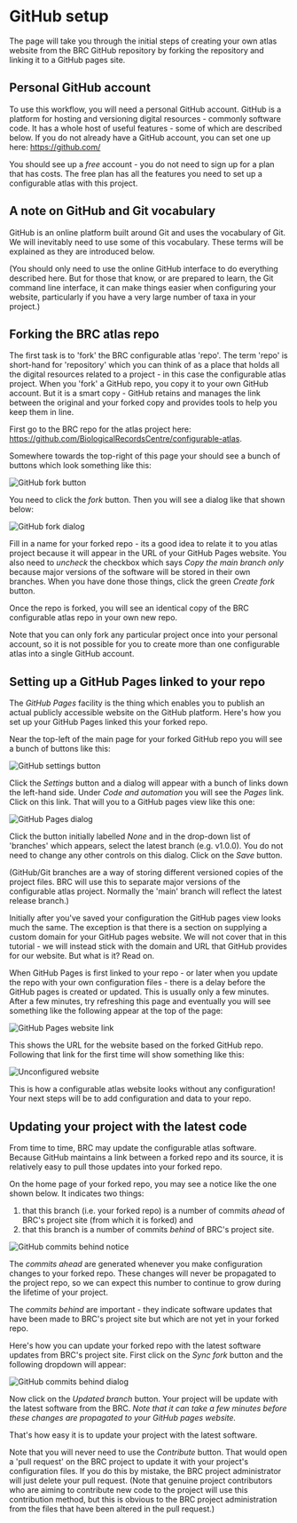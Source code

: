 # GitHub setup
The page will take you through the initial steps of creating your own atlas website from the BRC GitHub repository by forking the repository and linking it to a GitHub pages site.

## Personal GitHub account
To use this workflow, you will need a personal GitHub account. GitHub is a platform for hosting and versioning digital resources - commonly software code. It has a whole host of useful features - some of which are described below. If you do not already have a GitHub account, you can set one up here: https://github.com/

You should see up a *free* account - you do not need to sign up for a plan that has costs. The free plan has all the features you need to set up a configurable atlas with this project.

## A note on GitHub and Git vocabulary
GitHub is an online platform built around Git and uses the vocabulary of Git. We will inevitably need to use some of this vocabulary. These terms will be explained as they are introduced below.

(You should only need to use the online GitHub interface to do everything described here. But for those that know, or are prepared to learn, the Git command line interface, it can make things easier when configuring your website, particularly if you have a very large number of taxa in your project.)

## Forking the BRC atlas repo
The first task is to 'fork' the BRC configurable atlas 'repo'. The term 'repo' is short-hand for 'repository' which you can think of as a place that holds all the digital resources related to a project - in this case the configurable atlas project. When you 'fork' a GitHub repo, you copy it to your own GitHub account. But it is a smart copy - GitHub retains and manages the link between the original and your forked copy and provides tools to help you keep them in line.

First go to the BRC repo for the atlas project here: https://github.com/BiologicalRecordsCentre/configurable-atlas.

Somewhere towards the top-right of this page your should see a bunch of buttons which look something like this:

![GitHub fork button](./images/fork-button.png)

You need to click the *fork* button. Then you will see a dialog like that shown below:

![GitHub fork dialog](./images/fork-dialog.png)

Fill in a name for your forked repo - its a good idea to relate it to you atlas project because it will appear in the URL of your GitHub Pages website. You also need to *uncheck* the checkbox which says *Copy the main branch only* because major versions of the software will be stored in their own branches. When you have done those things, click the green *Create fork* button.

Once the repo is forked, you will see an identical copy of the BRC configurable atlas repo in your own new repo.

Note that you can only fork any particular project once into your personal account, so it is not possible for you to create more than one configurable atlas into a single GitHub account.

## Setting up a GitHub Pages linked to your repo
The *GitHub Pages* facility is the thing which enables you to publish an actual publicly accessible website on the GitHub platform. Here's how you set up your GitHub Pages linked this your forked repo. 

Near the top-left of the main page for your forked GitHub repo you will see a bunch of buttons like this:

![GitHub settings button](./images/settings-button.png)

Click the *Settings* button and a dialog will appear with a bunch of links down the left-hand side. Under *Code and automation* you will see the *Pages* link. Click on this link. That will you to a GitHub pages view like this one:

![GitHub Pages dialog](./images/pages-dialog.png)

Click the button initially labelled *None* and in the drop-down list of 'branches' which appears, select the latest branch (e.g. v1.0.0). You do not need to change any other controls on this dialog. Click on the *Save* button.

(GitHub/Git branches are a way of storing different versioned copies of the project files. BRC will use this to separate major versions of the configurable atlas project. Normally the 'main' branch will reflect the latest release branch.)

Initially after you've saved your configuration the GitHub pages view looks much the same. The exception is that there is a section on supplying a custom domain for your GitHub pages website. We will not cover that in this tutorial - we will instead stick with the  domain and URL that GitHub provides for our website. But what is it? Read on.

When GitHub Pages is first linked to your repo - or later when you update the repo with your own configuration files - there is a delay before the GitHub pages is created or updated. This is usually only a few minutes. After a few minutes, try refreshing this page and eventually you will see something like the following appear at the top of the page:

![GitHub Pages website link](./images/pages-website-link.png)

This shows the URL for the website based on the forked GitHub repo. Following that link for the first time will show something like this:

![Unconfigured website](./images/unconfigured-website.png)

This is how a configurable atlas website looks without any configuration! Your next steps will be to add configuration and data to your repo.

## Updating your project with the latest code
From time to time, BRC may update the configurable atlas software. Because GitHub maintains a link between a forked repo and its source, it is relatively easy to pull those updates into your forked repo. 

On the home page of your forked repo, you may see a notice like the one shown below. It indicates two things:

1. that this branch (i.e. your forked repo) is a number of commits *ahead* of BRC's project site (from which it is forked) and
2. that this branch is a number of commits *behind* of BRC's project site.

![GitHub commits behind notice](./images/commits-behind.png)

The *commits ahead* are generated whenever you make configuration changes to your forked repo. These changes will never be propagated to the project repo, so we can expect this number to continue to grow during the lifetime of your project.

The *commits behind* are important - they indicate software updates that have been made to BRC's project site but which are not yet in your forked repo.

Here's how you can update your forked repo with the latest software updates from BRC's project site. First click on the *Sync fork* button and the following dropdown will appear:

![GitHub commits behind dialog](./images/commits-behind-dialog.png)

Now click on the *Updated branch* button. Your project will be update with the latest software from the BRC. *Note that it can take a few minutes before these changes are propagated to your GitHub pages website.* 

That's how easy it is to update your project with the latest software.

Note that you will never need to use the *Contribute* button. That would open a 'pull request' on the BRC project to update it with your project's configuration files. If you do this by mistake, the BRC project administrator will just delete your pull request. (Note that genuine project contributors who are aiming to contribute new code to the project will use this contribution method, but this is obvious to the BRC project administration from the files that have been altered in the pull request.)